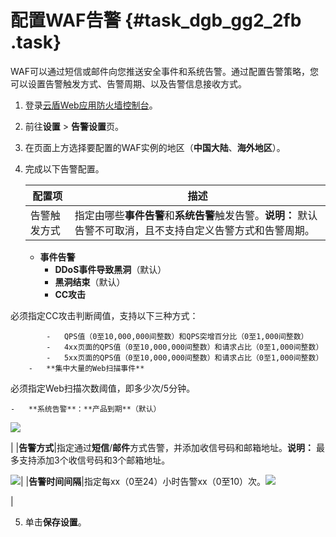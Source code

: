 # 配置WAF告警 {#task_dgb_gg2_2fb .task}

WAF可以通过短信或邮件向您推送安全事件和系统告警。通过配置告警策略，您可以设置告警触发方式、告警周期、以及告警信息接收方式。

1.  登录[云盾Web应用防火墙控制台](https://yundun.console.aliyun.com/?p=waf)。 
2.  前往**设置** \> **告警设置**页。 
3.  在页面上方选择要配置的WAF实例的地区（**中国大陆**、**海外地区**）。 
4.  完成以下告警配置。 

    |配置项|描述|
    |---|--|
    |告警触发方式|指定由哪些**事件告警**和**系统告警**触发告警。**说明：** 默认告警不可取消，且不支持自定义告警方式和告警周期。

    -   **事件告警**
        -   **DDoS事件导致黑洞**（默认）
        -   **黑洞结束**（默认）
        -   **CC攻击**

必须指定CC攻击判断阈值，支持以下三种方式：

            -   QPS值（0至10,000,000间整数）和QPS突增百分比（0至1,000间整数）
            -   4xx页面的QPS值（0至10,000,000间整数）和请求占比（0至1,000间整数）
            -   5xx页面的QPS值（0至10,000,000间整数）和请求占比（0至1,000间整数）
        -   **集中大量的Web扫描事件**

必须指定Web扫描次数阈值，即多少次/5分钟。

    -   **系统告警**：**产品到期**（默认）
![](http://static-aliyun-doc.oss-cn-hangzhou.aliyuncs.com/assets/img/21456/154417450312067_zh-CN.png)

|
    |**告警方式**|指定通过**短信**/**邮件**方式告警，并添加收信号码和邮箱地址。**说明：** 最多支持添加3个收信号码和3个邮箱地址。

![](http://static-aliyun-doc.oss-cn-hangzhou.aliyuncs.com/assets/img/21456/154417450412068_zh-CN.png)|
    |**告警时间间隔**|指定每xx（0至24）小时告警xx（0至10）次。![](http://static-aliyun-doc.oss-cn-hangzhou.aliyuncs.com/assets/img/21456/154417450412069_zh-CN.png)

|

5.  单击**保存设置**。 

